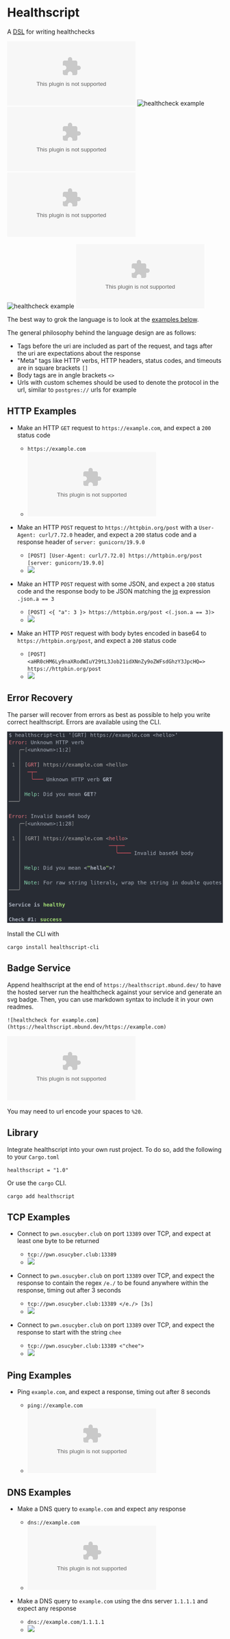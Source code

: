 # Healthscript

A [DSL](https://en.wikipedia.org/wiki/Domain-specific_language) for writing healthchecks

![healthcheck example](https://healthscript.mbund.dev/https://example.com)
![healthcheck example](https://healthscript.mbund.dev/tcp://pwn.osucyber.club:13389%20<"cheese">)
![healthcheck example](https://healthscript.mbund.dev/ping://example.com)
![healthcheck example](https://healthscript.mbund.dev/dns://example.com)

![healthcheck example](https://healthscript.mbund.dev/https://http.codes/404%20[404])
![healthcheck example](https://healthscript.mbund.dev/dns://thisdomaindoesntexist.com)

The best way to grok the language is to look at the [examples below](#http-examples).

The general philosophy behind the language design are as follows:

  - Tags before the uri are included as part of the request, and tags after the uri are expectations about the response
  - "Meta" tags like HTTP verbs, HTTP headers, status codes, and timeouts are in square brackets `[]`
  - Body tags are in angle brackets `<>`
  - Urls with custom schemes should be used to denote the protocol in the url, similar to `postgres://` urls for example

## HTTP Examples

- Make an HTTP `GET` request to `https://example.com`, and expect a `200` status code

  - `https://example.com`
  - ![](https://healthscript.mbund.dev/https://example.com)

- Make an HTTP `POST` request to `https://httpbin.org/post` with a `User-Agent: curl/7.72.0` header, and expect a `200` status code and a response header of `server: gunicorn/19.9.0`

  - `[POST] [User-Agent: curl/7.72.0] https://httpbin.org/post [server: gunicorn/19.9.0]`
  - ![](https://healthscript.mbund.dev/[POST]%20[User-Agent:%20curl/7.72.0]%20https://httpbin.org/post%20[server:%20gunicorn/19.9.0])

- Make an HTTP `POST` request with some JSON, and expect a `200` status code and the response body to be JSON matching the [jq](https://stedolan.github.io/jq) expression `.json.a == 3`

  - `[POST] <{ "a": 3 }> https://httpbin.org/post <(.json.a == 3)>`
  - ![](https://healthscript.mbund.dev/[POST]%20<{%20"a":%203%20}>%20https://httpbin.org/post%20<(.json.a%20==%203)>)

- Make an HTTP `POST` request with body bytes encoded in base64 to `https://httpbin.org/post`, and expect a `200` status code

  - `[POST] <aHR0cHM6Ly9naXRodWIuY29tL3Job21idXNnZy9oZWFsdGhzY3JpcHQ=> https://httpbin.org/post`
  - ![](https://healthscript.mbund.dev/[POST]<aHR0cHM6Ly9naXRodWIuY29tL3Job21idXNnZy9oZWFsdGhzY3JpcHQ=>%20https://httpbin.org/post)

## Error Recovery

The parser will recover from errors as best as possible to help you write correct healthscript. Errors are available using the CLI.

![error handling example on the cli](cli-errors.png)

Install the CLI with

```
cargo install healthscript-cli
```

## Badge Service

Append healthscript at the end of `https://healthscript.mbund.dev/` to have the hosted server run the healthcheck against your service and generate an svg badge. Then, you can use markdown syntax to include it in your own readmes.

```
![healthcheck for example.com](https://healthscript.mbund.dev/https://example.com)
```

![healthcheck for example.com](https://healthscript.mbund.dev/https://example.com)

You may need to url encode your spaces to `%20`.

## Library

Integrate healthscript into your own rust project. To do so, add the following to your `Cargo.toml`

```
healthscript = "1.0"
```

Or use the `cargo` CLI.

```
cargo add healthscript
```

## TCP Examples

- Connect to `pwn.osucyber.club` on port `13389` over TCP, and expect at least one byte to be returned

  - `tcp://pwn.osucyber.club:13389`
  - ![](https://healthscript.mbund.dev/tcp://pwn.osucyber.club:13389)

- Connect to `pwn.osucyber.club` on port `13389` over TCP, and expect the response to contain the regex `/e./` to be found anywhere within the response, timing out after 3 seconds

  - `tcp://pwn.osucyber.club:13389 </e./> [3s]`
  - ![](https://healthscript.mbund.dev/tcp://pwn.osucyber.club:13389%20</e./>%20[3s])

- Connect to `pwn.osucyber.club` on port `13389` over TCP, and expect the response to start with the string `chee`

  - `tcp://pwn.osucyber.club:13389 <"chee">`
  - ![](https://healthscript.mbund.dev/tcp://pwn.osucyber.club:13389%20<"chee">)

## Ping Examples

- Ping `example.com`, and expect a response, timing out after 8 seconds

  - `ping://example.com`
  - ![](https://healthscript.mbund.dev/ping://example.com)

## DNS Examples

- Make a DNS query to `example.com` and expect any response

  - `dns://example.com`
  - ![](https://healthscript.mbund.dev/dns://example.com)

- Make a DNS query to `example.com` using the dns server `1.1.1.1` and expect any response

  - `dns://example.com/1.1.1.1`
  - ![](https://healthscript.mbund.dev/dns://example.com/1.1.1.1)
